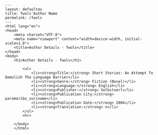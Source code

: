 
    ---
    layout: defaultau
    title: fwols'Author Name 
    permalink: /fwols
    ---
    <html lang="en">
    <head>
        <meta charset="UTF-8">
        <meta name="viewport" content="width=device-width, initial-scale=1.0">
        <title>Author Details - fwols</title>
    </head>
    <body>
        <h1>Author Details - fwols</h1>
        
            <ul>
                <li><strong>Title:</strong> Short Stories: An Attempt To Demolish The Language Barrier</li>
                <li><strong>Genre:</strong> Fiction (Novel)</li>
                <li><strong>Language:</strong> English</li>
                <li><strong>Publisher:</strong> Selbstverl</li>
                <li><strong>Publication City:</strong> paramaribo_suriname</li>
                <li><strong>Publication Date:</strong> 2004</li>
                <li><strong>Translation:</strong> n</li>
            </ul>
            <hr>
            
        </body>
        </html>
        